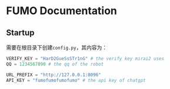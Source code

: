 # FUMO Documentation

## Startup

需要在根目录下创建`config.py`，其内容为：

```python
VERIFY_KEY = "HarD2GueSsSTr1nG" # the verify key mirai2 uses
QQ = 1234567890 # the qq of the robot

URL_PREFIX = "http://127.0.0.1:8096"
API_KEY = "fumofumofumofumo" # the api key of chatgpt
```
